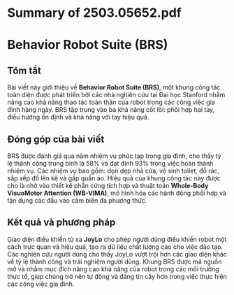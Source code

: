 # Summary of 2503.05652.pdf

# Behavior Robot Suite (BRS)

## Tóm tắt
Bài viết này giới thiệu về **Behavior Robot Suite (BRS)**, một khung công tác toàn diện được phát triển bởi các nhà nghiên cứu tại Đại học Stanford nhằm nâng cao khả năng thao tác toàn thân của robot trong các công việc gia đình hàng ngày. BRS tập trung vào ba khả năng cốt lõi: phối hợp hai tay, điều hướng ổn định và khả năng với tay hiệu quả.

## Đóng góp của bài viết
BRS được đánh giá qua năm nhiệm vụ phức tạp trong gia đình, cho thấy tỷ lệ thành công trung bình là 58% và đạt đỉnh 93% trong việc hoàn thành nhiệm vụ. Các nhiệm vụ bao gồm: dọn dẹp nhà cửa, vệ sinh toilet, đổ rác, sắp xếp đồ lên kệ và gấp quần áo. Hiệu quả của khung công tác này được cho là nhờ vào thiết kế phần cứng tích hợp và thuật toán **Whole-Body VisuoMotor Attention (WB-VIMA)**, mô hình hóa các hành động phối hợp và tận dụng các đầu vào cảm biến đa phương thức.

## Kết quả và phương pháp
Giao diện điều khiển từ xa **JoyLo** cho phép người dùng điều khiển robot một cách trực quan và hiệu quả, tạo ra dữ liệu chất lượng cao cho việc đào tạo. Các nghiên cứu người dùng cho thấy JoyLo vượt trội hơn các giao diện khác về tỷ lệ thành công và trải nghiệm người dùng. Khung BRS được mã nguồn mở và nhằm mục đích nâng cao khả năng của robot trong các môi trường thực tế, giúp chúng trở nên tự động và đáng tin cậy hơn trong việc thực hiện các công việc gia đình.
